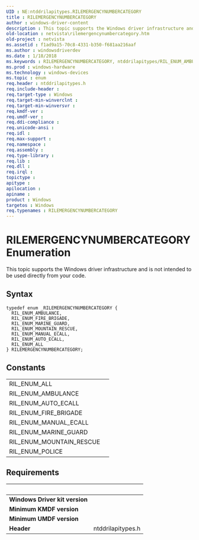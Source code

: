 ```yaml
---
UID : NE:ntddrilapitypes.RILEMERGENCYNUMBERCATEGORY
title : RILEMERGENCYNUMBERCATEGORY
author : windows-driver-content
description : This topic supports the Windows driver infrastructure and is not intended to be used directly from your code.
old-location : netvista\rilemergencynumbercategory.htm
old-project : netvista
ms.assetid : f1ad9a15-70c8-4331-b350-f681aa216aaf
ms.author : windowsdriverdev
ms.date : 1/18/2018
ms.keywords : RILEMERGENCYNUMBERCATEGORY, ntddrilapitypes/RIL_ENUM_AMBULANCE, ntddrilapitypes/RIL_ENUM_MARINE_GUARD, ntddrilapitypes/RIL_ENUM_FIRE_BRIGADE, ntddrilapitypes/RIL_ENUM_MOUNTAIN_RESCUE, RIL_ENUM_AMBULANCE, ntddrilapitypes/RILEMERGENCYNUMBERCATEGORY, RIL_ENUM_MOUNTAIN_RESCUE, netvista.rilemergencynumbercategory, RIL_ENUM_MARINE_GUARD, RIL_ENUM_FIRE_BRIGADE, ntddrilapitypes/RIL_ENUM_MANUAL_ECALL, RILEMERGENCYNUMBERCATEGORY enumeration [Network Drivers Starting with Windows Vista], RIL_ENUM_MANUAL_ECALL, ntddrilapitypes/RIL_ENUM_AUTO_ECALL, RIL_ENUM_AUTO_ECALL, RIL_ENUM_ALL, ntddrilapitypes/RIL_ENUM_ALL
ms.prod : windows-hardware
ms.technology : windows-devices
ms.topic : enum
req.header : ntddrilapitypes.h
req.include-header : 
req.target-type : Windows
req.target-min-winverclnt : 
req.target-min-winversvr : 
req.kmdf-ver : 
req.umdf-ver : 
req.ddi-compliance : 
req.unicode-ansi : 
req.idl : 
req.max-support : 
req.namespace : 
req.assembly : 
req.type-library : 
req.lib : 
req.dll : 
req.irql : 
topictype : 
apitype : 
apilocation : 
apiname : 
product : Windows
targetos : Windows
req.typenames : RILEMERGENCYNUMBERCATEGORY
---
```


# RILEMERGENCYNUMBERCATEGORY Enumeration
This topic supports the Windows driver infrastructure and is not intended to be used directly from your code.

## Syntax
````
typedef enum _RILEMERGENCYNUMBERCATEGORY { 
  RIL_ENUM_AMBULANCE,
  RIL_ENUM_FIRE_BRIGADE,
  RIL_ENUM_MARINE_GUARD,
  RIL_ENUM_MOUNTAIN_RESCUE,
  RIL_ENUM_MANUAL_ECALL,
  RIL_ENUM_AUTO_ECALL,
  RIL_ENUM_ALL
} RILEMERGENCYNUMBERCATEGORY;
````

## Constants

<table>

<tr>
<td>RIL_ENUM_ALL</td>
<td></td>
</tr>

<tr>
<td>RIL_ENUM_AMBULANCE</td>
<td></td>
</tr>

<tr>
<td>RIL_ENUM_AUTO_ECALL</td>
<td></td>
</tr>

<tr>
<td>RIL_ENUM_FIRE_BRIGADE</td>
<td></td>
</tr>

<tr>
<td>RIL_ENUM_MANUAL_ECALL</td>
<td></td>
</tr>

<tr>
<td>RIL_ENUM_MARINE_GUARD</td>
<td></td>
</tr>

<tr>
<td>RIL_ENUM_MOUNTAIN_RESCUE</td>
<td></td>
</tr>

<tr>
<td>RIL_ENUM_POLICE</td>
<td></td>
</tr>
</table>


## Requirements
| &nbsp; | &nbsp; |
| ---- |:---- |
| **Windows Driver kit version** |  |
| **Minimum KMDF version** |  |
| **Minimum UMDF version** |  |
| **Header** | ntddrilapitypes.h |